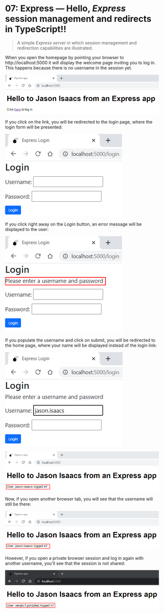 # 07: Express &mdash; Hello, *Express* session management and redirects in TypeScript!!
> A simple *Express server* in which session management and redirection capabilities are illustrated.

When you open the homepage by pointing your browser to http://localhost:5000 it will display the welcome page inviting you to log in. This happens because there is no username in the session yet.

![Initial: no login](../images/initial_no_login.png)

If you click on the link, you will be redirected to the login page, where the login form will be presented:

![Login form](../images/login_form.png)

If you click right away on the *Login* button, an error message will be displayed to the user:

![Login form: error](../images/login_form_error.png)

If you populate the username and click on submit, you will be redirected to the home page, where your name will be displayed instead of the login link:

![Login form: logging in](../images/login_form_logging_in.png)

![Index: logged in](../images/initial_logged_in.png)

Now, if you open another browser tab, you will see that the username will still be there:

![Index: logged in](../images/initial_logged_in.png)

However, if you open a private browser session and log in again with another username, you'll see that the session is not shared:

![Index: logged in (another user)](../images/initial_logged_in_another_user.png)